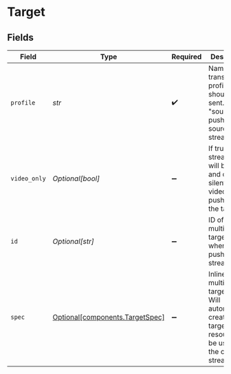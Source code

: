 # Target


## Fields

| Field                                                                                                              | Type                                                                                                               | Required                                                                                                           | Description                                                                                                        | Example                                                                                                            |
| ------------------------------------------------------------------------------------------------------------------ | ------------------------------------------------------------------------------------------------------------------ | ------------------------------------------------------------------------------------------------------------------ | ------------------------------------------------------------------------------------------------------------------ | ------------------------------------------------------------------------------------------------------------------ |
| `profile`                                                                                                          | *str*                                                                                                              | :heavy_check_mark:                                                                                                 | Name of transcoding profile that should be sent. Use<br/>"source" for pushing source stream data<br/>              | 720p                                                                                                               |
| `video_only`                                                                                                       | *Optional[bool]*                                                                                                   | :heavy_minus_sign:                                                                                                 | If true, the stream audio will be muted and only silent<br/>video will be pushed to the target.<br/>               |                                                                                                                    |
| `id`                                                                                                               | *Optional[str]*                                                                                                    | :heavy_minus_sign:                                                                                                 | ID of multistream target object where to push this stream                                                          |                                                                                                                    |
| `spec`                                                                                                             | [Optional[components.TargetSpec]](../../models/components/targetspec.md)                                           | :heavy_minus_sign:                                                                                                 | Inline multistream target object. Will automatically<br/>create the target resource to be used by the created<br/>stream.<br/> |                                                                                                                    |